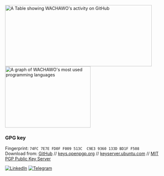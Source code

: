 <!-- markdownlint-capture -->
<!-- markdownlint-disable -->
<div>
  <!-- https://github.com/anuraghazra/github-readme-stats -->
  <img height=200 width=479 alt="A Table showing WACHAWO's activity on GitHub" src="https://github-readme-stats.vercel.app/api?username=wachawo&hide=contribs,stars&show=reviews,discussions_answered&show_icons=true&rank_icon=percentile&theme=transparent" />
  <img height=200 width=279 alt="A graph of WACHAWO's most used programming languages" src="https://github-readme-stats.vercel.app/api/top-langs/?username=wachawo&layout=compact&langs_count=10&theme=transparent" />
</div>
<!-- markdownlint-restore -->

### GPG key

Fingerprint: `74FC 7E7E FD0F F009 513C  C9E3 9360 133D BD1F F508`  
Download from:
[GitHub](https://github.com/wachawo.gpg)
//
[keys.openpgp.org](https://keys.openpgp.org/vks/v1/by-fingerprint/74FC7E7EFD0FF009513CC9E39360133DBD1FF508)
//
[keyserver.ubuntu.com](https://keyserver.ubuntu.com/pks/lookup?search=0x74fc7e7efd0ff009513cc9e39360133dbd1ff508&exact=on&op=get)
//
[MIT PGP Public Key
Server](https://pgp.mit.edu/pks/lookup?op=get&search=0x74fc7e7efd0ff009513cc9e39360133dbd1ff508)

[![LinkedIn](https://img.shields.io/badge/-LinkedIn-blue?style=flat-square&logo=Linkedin&logoColor=white&link=wachawo)](https://www.linkedin.com/in/wachawo/)
[![Telegram](https://img.shields.io/badge/Telegram-2CA5E0?style=flat-square&logo=telegram&logoColor=white)](https://t.me/wachawo)
